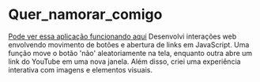 # Quer_namorar_comigo
 [Pode ver essa aplicação funcionando aqui](https://chic-druid-2d092d.netlify.app/)
 Desenvolvi interações web envolvendo movimento de botões e abertura de links em JavaScript. Uma função move o botão 'não' aleatoriamente na tela, enquanto outra abre um link do YouTube em uma nova janela. Além disso, criei uma experiência interativa com imagens e elementos visuais.

